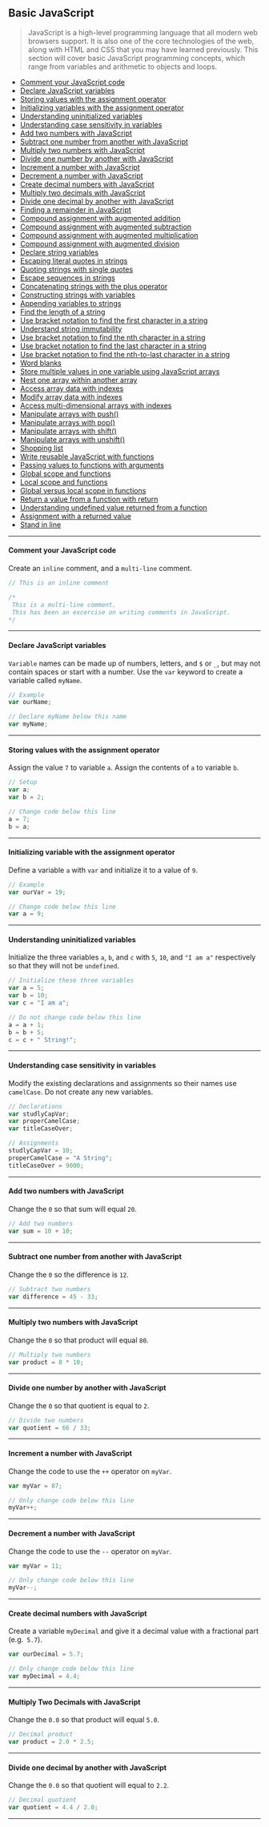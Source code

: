 ## Basic JavaScript

> JavaScript is a high-level programming language that all modern web browsers support.
It is also one of the core technologies of the web, along with HTML and CSS that you may have learned previously.
This section will cover basic JavaScript programming concepts, which range from variables and arithmetic to objects and loops.

- [Comment your JavaScript code](#comment-your-javascript-code)
- [Declare JavaScript variables](#declare-javascript-variables)
- [Storing values with the assignment operator](#storing-values-with-the-assignment-operator)
- [Initializing variables with the assignment operator](#initializing-variables-with-the-assignment-operator)
- [Understanding uninitialized variables](#understanding-uninitialized-variables)
- [Understanding case sensitivity in variables](#understanding-case-sensitivity-in-variables)
- [Add two numbers with JavaScript](#add-two-numbers-with-javascript)
- [Subtract one number from another with JavaScript](#subtract-one-number-from-another-with-javascript)
- [Multiply two numbers with JavaScript](#subtract-two-numbers-with-javascript)
- [Divide one number by another with JavaScript](#divide-one-number-by-another-with-javascript)
- [Increment a number with JavaScript](#increment-a-number-with-javascript)
- [Decrement a number with JavaScript](#decrement-a-number-with-javascript)
- [Create decimal numbers with JavaScript](#create-decimal-numbers-with-javascript)
- [Multiply two decimals with JavaScript](#multiply-two-decimals-with-javascript)
- [Divide one decimal by another with JavaScript](#divide-one-decimal-by-another-with-javascript)
- [Finding a remainder in JavaScript](#finding-a-remainder-in-javascript)
- [Compound assignment with augmented addition](#compound-assignment-with-augmented-addition)
- [Compound assignment with augmented subtraction](#compound-assignment-with-augmented-subtraction)
- [Compound assignment with augmented multiplication](#compound-assignment-with-augmented-multiplication)
- [Compound assignment with augmented division](#compound-assignment-with-augmented-division)
- [Declare string variables](#declare-string-variables)
- [Escaping literal quotes in strings](#escaping-literal-quotes-in-strings)
- [Quoting strings with single quotes](#quoting-strings-with-single-quotes)
- [Escape sequences in strings](#escape-sequences-in-strings)
- [Concatenating strings with the plus operator](#concatenating-strings-with-the-plus-operator)
- [Constructing strings with variables](#constructing-strings-with-variables)
- [Appending variables to strings](#appending-variables-to-strings)
- [Find the length of a string](#find-the-length-of-a-string)
- [Use bracket notation to find the first character in a string](#use-bracket-notation-to-find-the-first-character-in-a-string)
- [Understand string immutability](#understand-string-immutability)
- [Use bracket notation to find the nth character in a string](#use-bracket-notation-to-find-the-nth-character-in-a-string)
- [Use bracket notation to find the last character in a string](#use-bracket-notation-to-find-the-last-character-in-a-string)
- [Use bracket notation to find the nth-to-last character in a string](#use-bracket-notation-to-find-the-nth-to-last-character-in-a-string)
- [Word blanks](#word-blanks)
- [Store multiple values in one variable using JavaScript arrays](#store-multiple-values-in-one-variable-using-javascript-arrays)
- [Nest one array within another array](#nest-one-array-within-another-array)
- [Access array data with indexes](#access-array-data-with-indexes)
- [Modify array data with indexes](#modify-array-data-with-indexes)
- [Access multi-dimensional arrays with indexes](#access-multi-dimensional-arrays-with-indexes)
- [Manipulate arrays with push()](#manipulate-arrays-with-push())
- [Manipulate arrays with pop()](#manipulate-arrays-with-pop())
- [Manipulate arrays with shift()](#manipulate-arrays-with-shift())
- [Manipulate arrays with unshift()](#manipulate-arrays-with-unshift())
- [Shopping list](#shopping-list)
- [Write reusable JavaScript with functions](#write-reusable-javascript-with-functions)
- [Passing values to functions with arguments](#passing-values-to-functions-with-arguments)
- [Global scope and functions](#global-scope-and-functions)
- [Local scope and functions](#local-scope-and-functions)
- [Global versus local scope in functions](#global-versus-local-scope-in-functions)
- [Return a value from a function with return](#return-a-value-from-a-function-with-return)
- [Understanding undefined value returned from a function](#understanding-undefined-value-returned-from-a-function)
- [Assignment with a returned value](#assignment-with-a-returned-value)
- [Stand in line](#stand-in-line)

----

#### Comment your JavaScript code
Create an `inline` comment, and a `multi-line` comment.

````JavaScript
// This is an inline comment

/*
 This is a multi-line comment.
 This has been an excercise on writing comments in JavaScript.
*/
````
----

#### Declare JavaScript variables
`Variable` names can be made up of numbers, letters, and `$` or `_`, but may not contain spaces or start with a number.
Use the `var` keyword to create a variable called `myName`.

````JavaScript
// Example
var ourName;

// Declare myName below this name
var myName;
````
----

#### Storing values with the assignment operator
Assign the value `7` to variable `a`. Assign the contents of `a` to variable `b`.

````JavaScript
// Setup
var a;
var b = 2;

// Change code below this line
a = 7;
b = a;
````
----

#### Initializing variable with the assignment operator
Define a variable `a` with `var` and initialize it to a value of `9`.

````JavaScript
// Example
var ourVar = 19;

// Change code below this line
var a = 9;
````
----

#### Understanding uninitialized variables
Initialize the three variables `a`, `b`, and `c` with `5`, `10`, and `"I am a"` respectively so that they will not be `undefined`.

````JavaScript
// Initialize these three variables
var a = 5;
var b = 10;
var c = "I am a";

// Do not change code below this line
a = a + 1;
b = b + 5;
c = c + " String!";
````
----

#### Understanding case sensitivity in variables
Modify the existing declarations and assignments so their names use `camelCase`.
Do not create any new variables.

````JavaScript
// Declarations
var studlyCapVar;
var properCamelCase;
var titleCaseOver;

// Assignments
studlyCapVar = 10;
properCamelCase = "A String";
titleCaseOver = 9000;
````
----

#### Add two numbers with JavaScript
Change the `0` so that sum will equal `20`.

````JavaScript
// Add two numbers
var sum = 10 + 10;
````
----

#### Subtract one number from another with JavaScript
Change the `0` so the difference is `12`.

````JavaScript
// Subtract two numbers
var difference = 45 - 33;
````
----

#### Multiply two numbers with JavaScript
Change the `0` so that product will equal `80`.

````JavaScript
// Multiply two numbers
var product = 8 * 10;
````
----

#### Divide one number by another with JavaScript
Change the `0` so that quotient is equal to `2`.

````JavaScript
// Divide two numbers
var quotient = 66 / 33;
````
----

#### Increment a number with JavaScript
Change the code to use the `++` operator on `myVar`.

````JavaScript
var myVar = 87;

// Only change code below this line
myVar++;
````
----

#### Decrement a number with JavaScript
Change the code to use the `--` operator on `myVar`.

````JavaScript
var myVar = 11;

// Only change code below this line
myVar--;
````
----

#### Create decimal numbers with JavaScript
Create a variable `myDecimal` and give it a decimal value with a fractional part (e.g.` 5.7`).

````JavaScript
var ourDecimal = 5.7;

// Only change code below this line
var myDecimal = 4.4;
````
----

#### Multiply Two Decimals with JavaScript
Change the `0.0` so that product will equal `5.0`.

````JavaScript
// Decimal product
var product = 2.0 * 2.5;
````
----

#### Divide one decimal by another with JavaScript
Change the `0.0` so that quotient will equal to `2.2`.

````JavaScript
// Decimal quotient
var quotient = 4.4 / 2.0;
````
----
